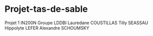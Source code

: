 # Projet-tas-de-sable
Projet 1 IN200N
Groupe LDDBI
Lauredane COUSTILLAS
Tilly SEASSAU
Hippolyte LEFER
Alexandre SCHOUMSKY

